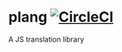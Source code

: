 # plang [![CircleCI][circle-ci-image]][circle-ci-link]
A JS translation library

[circle-ci-image]: (https://circleci.com/gh/pmrcunha/plang/tree/master.svg?style=svg&circle-token=38016dda15baae5a6dc3a9a6d6f6b75df2021d84)
[circle-ci-link]: (https://circleci.com/gh/pmrcunha/plang/tree/master)

